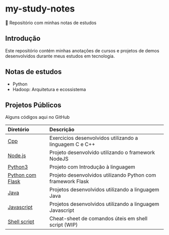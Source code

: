 # my-study-notes
 🌱 Repositório com minhas notas de estudos

## Introdução

Este repositório contém minhas anotações de cursos e projetos de demos desenvolvidos durante meus estudos em tecnologia.

## Notas de estudos
- Python
- Hadoop: Arquitetura e ecossistema

## Projetos Públicos
Alguns códigos aqui no GitHub

| Diretório                  | Descrição                                                |
| :------------------------- | :------------------------------------------------------- |
| [Cpp](https://github.com/vssaAnjos/exercicios-c-cpp)                | Exercicios desenvolvidos utilizando a linguagem C e C++    |
| [Node.js](https://github.com/vssaAnjos/crud-data-catalog-node)          | Projeto desenvolvido utilizando o framework NodeJS     |
| [Python3](https://github.com/vssaAnjos/alura-python-demo)          | Projeto com Introdução à linguagem   |
| [Python com Flask](https://github.com/vssaAnjos/jogoteca-python)          | Projeto desenvolvidos utilizando Python com framework Flask     |
| [Java](Java.md)              | Projetos desenvolvidos utilizando a linguagem Java       |
| [Javascript](Javascript.md) | Projetos desenvolvidos utilizando a linguagem Javascript |
| [Shell script](ShellScript.md) | Cheat-sheet de comandos úteis em shell script (WIP)|
